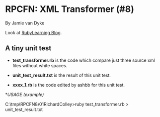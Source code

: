 RPCFN: XML Transformer (#8)
===========================

By Jamie van Dyke

Look at [RubyLearning Blog](http://rubylearning.com/blog/2010/04/07/rpcfn-xml-transformer-8/).


A tiny unit test
----------------

- **test\_transformer.rb** is the code which compare just three source xml files without white spaces.

- **unit\_test\_result.txt** is the result of this unit test.

- **xxxx\_1.rb** is the code edited by ashbb for this unit test.

**USAGE (example)*

C:\tmp\RPCFN8\01RichardColley>ruby test_transformer.rb > unit_test_result.txt
